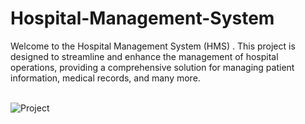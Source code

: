 # Hospital-Management-System
Welcome to the Hospital Management System (HMS) . This project is designed to streamline and enhance the management of hospital operations, providing a comprehensive solution for managing patient information, medical records, and many more.
<br></br>

![Project](https://github.com/user-attachments/assets/28e285ff-50fd-4d52-b76e-d7430c09350f)
